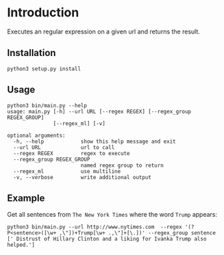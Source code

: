 # Introduction
Executes an regular expression on a given url and returns the result.

## Installation

`python3 setup.py install`

## Usage

```
python3 bin/main.py --help
usage: main.py [-h] --url URL [--regex REGEX] [--regex_group REGEX_GROUP]
               [--regex_ml] [-v]

optional arguments:
  -h, --help            show this help message and exit
  --url URL             url to call
  --regex REGEX         regex to execute
  --regex_group REGEX_GROUP
                        named regex group to return
  --regex_ml            use multiline
  -v, --verbose         write additional output
```

## Example

Get all sentences from `The New York Times` where the word `Trump` appears:
```
python3 bin/main.py --url http://www.nytimes.com  --regex '(?P<sentence>([\w+ ,\"])+Trump[\w+ .,\"]+[\.])' --regex_group sentence
[' Distrust of Hillary Clinton and a liking for Ivanka Trump also helped.']
```
